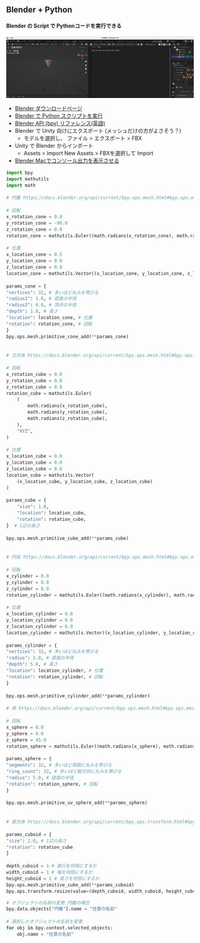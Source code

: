 ## Blender + Python
#### Blender の Script で Pythonコードを実行できる
<img src="images/image.png" width="1000px">

- [Blender ダウンロードページ](https://www.blender.org/download/)
- [Blender で Python スクリプトを実行](https://www.kkaneko.jp/db/cg/bpy.html)
- [Blender API (bpy) リファレンス(英語)](https://docs.blender.org/api/current/index.html)
- Blender で Unity 向けにエクスポート (メッシュだけの方がよさそう？)
  - モデルを選択し、 ファイル > エクスポート > FBX
- Unity で Blender からインポート
  - Assets > Import New Assets > FBXを選択して Import
- [Blender Macでコンソール出力を表示させる](https://www.patec-tech.jp/process/?p=3762)

```python
import bpy
import mathutils
import math

# 円錐 https://docs.blender.org/api/current/bpy.ops.mesh.html#bpy.ops.mesh.primitive_cone_add

# 回転
x_rotation_cone = 0.0
y_rotation_cone = -90.0
z_rotation_cone = 0.0
rotation_cone = mathutils.Euler((math.radians(x_rotation_cone), math.radians(y_rotation_cone), math.radians(z_rotation_cone)), 'XYZ')

# 位置
x_location_cone = 0.5
y_location_cone = 0.0
z_location_cone = 0.0
location_cone = mathutils.Vector((x_location_cone, y_location_cone, z_location_cone))

params_cone = {
"vertices": 32, # 多いほど丸みを帯びる
"radius1": 1.0, # 底面の半径
"radius2": 0.0, # 頂点の半径
"depth": 1.0, # 高さ
"location": location_cone, # 位置
"rotation": rotation_cone, # 回転
} 
bpy.ops.mesh.primitive_cone_add(**params_cone)


# 立方体 https://docs.blender.org/api/current/bpy.ops.mesh.html#bpy.ops.mesh.primitive_cube_add

# 回転
x_rotation_cube = 0.0
y_rotation_cube = 0.0
z_rotation_cube = 0.0
rotation_cube = mathutils.Euler(
    (
        math.radians(x_rotation_cube),
        math.radians(y_rotation_cube),
        math.radians(z_rotation_cube),
    ),
    "XYZ",
)

# 位置
x_location_cube = 0.0
y_location_cube = 0.0
z_location_cube = 0.0
location_cube = mathutils.Vector(
    (x_location_cube, y_location_cube, z_location_cube)
)

params_cube = {
    "size": 1.0,
    "location": location_cube,
    "rotation": rotation_cube,
}  # 1辺の長さ

bpy.ops.mesh.primitive_cube_add(**params_cube)


# 円柱 https://docs.blender.org/api/current/bpy.ops.mesh.html#bpy.ops.mesh.primitive_cylinder_add

# 回転
x_cylinder = 0.0
y_cylinder = 0.0
z_cylinder = 0.0
rotation_cylinder = mathutils.Euler((math.radians(x_cylinder), math.radians(y_cylinder), math.radians(z_cylinder)), 'XYZ')

# 位置
x_location_cylinder = 0.0
y_location_cylinder = 0.0
z_location_cylinder = 0.0
location_cylinder = mathutils.Vector((x_location_cylinder, y_location_cylinder, z_location_cylinder))

params_cylinder = {
"vertices": 32, # 多いほど丸みを帯びる
"radius": 2.0, # 底面の半径
"depth": 5.0, # 高さ
"location": location_cylinder, # 位置
"rotation": rotation_cylinder, # 回転
}

bpy.ops.mesh.primitive_cylinder_add(**params_cylinder)

# 球 https://docs.blender.org/api/current/bpy.ops.mesh.html#bpy.ops.mesh.primitive_uv_sphere_add

# 回転
x_sphere = 0.0
y_sphere = 0.0
z_sphere = 45.0
rotation_sphere = mathutils.Euler((math.radians(x_sphere), math.radians(y_sphere), math.radians(z_sphere)), 'XYZ')

params_sphere = {
"segments": 32, # 多いほど周囲に丸みを帯びる
"ring_count": 32, # 多いほど縦方向に丸みを帯びる
"radius": 5.0, # 底面の半径
"rotation": rotation_sphere, # 回転
}

bpy.ops.mesh.primitive_uv_sphere_add(**params_sphere)


# 直方体 https://docs.blender.org/api/current/bpy.ops.transform.html#bpy.ops.transform.resize

params_cuboid = {
"size": 2.0, # 1辺の長さ
"rotation": rotation_cube
}

depth_cuboid = 1 # 奥行を何倍にするか
width_cuboid = 1 # 幅を何倍にするか
height_cuboid = 1 # 高さを何倍にするか
bpy.ops.mesh.primitive_cube_add(**params_cuboid)
bpy.ops.transform.resize(value=(depth_cuboid, width_cuboid, height_cuboid))
```

```python
# オブジェクトの名前の変更 円錐の場合
bpy.data.objects["円錐"].name = "任意の名前"

# 選択したオブジェクトの名前を変更
for obj in bpy.context.selected_objects:
    obj.name = "任意の名前"
```

